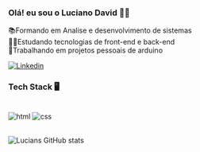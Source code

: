 ### Olá! eu sou o Luciano David 👊🏿

📚Formando em Analise e desenvolvimento de sistemas <br>
👨‍💻Estudando tecnologias de front-end e back-end<br>
🤖Trabalhando em projetos pessoais de arduino<br>

[![Linkedin](https://img.shields.io/badge/LinkedIn-0077B5?style=for-the-badge&logo=linkedin&logoColor=white)]([[https://www.linkedin.com/in/luciano-david-moura-fernandes-9227552a5/](https://www.linkedin.com/in/luciano-david-9227552a5/)])
### Tech Stack 🖥️
<div style="display: inline_block"><br/> 
    <img align="center" alt="html" src="https://img.shields.io/badge/HTML-239120?style=for-the-badge&logo=html5&logoColor=white">
    <img align="center" alt="css" src="https://img.shields.io/badge/CSS-239120?&style=for-the-badge&logo=css3&logoColor=white">
    <img align="center" alt="" src="https://img.shields.io/badge/.NET-5C2D91?style=for-the-badge&logo=.net&logoColor=white">
    <img align="center" alt="" src="https://img.shields.io/badge/C-00599C?style=for-the-badge&logo=c&logoColor=white">
    <img align="center" alt="" src="https://img.shields.io/badge/C%23-239120?style=for-the-badge&logo=c-sharp&logoColor=white"> 
    <img align="center" alt="" src="https://img.shields.io/badge/Java-ED8B00?style=for-the-badge&logo=openjdk&logoColor=white">  
    <img align="center" alt="" src="https://img.shields.io/badge/Arduino_IDE-00979D?style=for-the-badge&logo=arduino&logoColor=white"> 
    <img align="center" alt="" src="https://img.shields.io/badge/Microsoft_SQL_Server-CC2927?style=for-the-badge&logo=microsoft-sql-server&logoColor=white">
    <img align="center" alt="" src="https://img.shields.io/badge/MySQL-00000F?style=for-the-badge&logo=mysql&logoColor=white">  
     
</div>

<br>

![Lucians GitHub stats](https://github-readme-stats.vercel.app/api?username=Luc1ans&show_icons=true&theme=radical)
